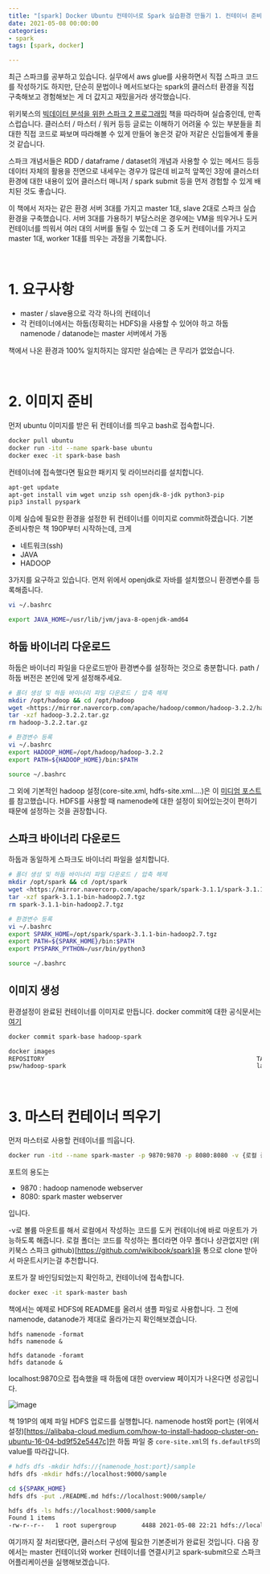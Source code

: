 ```yaml
---
title: "[spark] Docker Ubuntu 컨테이너로 Spark 실습환경 만들기 1. 컨테이너 준비"
date: 2021-05-08 00:00:00
categories:
- spark
tags: [spark, docker]

---
```




최근 스파크를 공부하고 있습니다. 실무에서 aws glue를 사용하면서 직접 스파크 코드를 작성하기도 하지만, 단순히 문법이나 메서드보다는 spark의 클러스터 환경을 직접 구축해보고 경험해보는 게 더 값지고 재밌을거라 생각했습니다.

위키북스의 [빅데이터 분석을 위한 스파크 2 프로그래밍](https://wikibook.co.kr/spark2nd/) 책을 따라하며 실습중인데, 만족스럽습니다. 클러스터 / 마스터 / 워커 등등 글로는 이해하기 어려울 수 있는 부분들을 최대한 직접 코드로 짜보며 따라해볼 수 있게 만들어 놓은것 같아 저같은 신입들에게 좋을 것 같습니다.

스파크 개념서들은 RDD / dataframe / dataset의 개념과 사용할 수 있는 메서드 등등 데이터 자체의 활용을 전면으로 내세우는 경우가 많은데 비교적 앞쪽인 3장에 클러스터 환경에 대한 내용이 있어 클러스터 매니저 / spark submit 등을 먼저 경험할 수 있게 배치된 것도 좋습니다.

이 책에서 저자는 같은 환경 서버 3대를 가지고 master 1대, slave 2대로 스파크 실습 환경을 구축했습니다. 서버 3대를 가용하기 부담스러운 경우에는 VM을 띄우거나 도커 컨테이너를 띄워서 여러 대의 서버를 돌릴 수 있는데 그 중 도커 컨테이너를 가지고 master 1대, worker 1대를 띄우는 과정을 기록합니다.

<br/>

# 1. 요구사항

- master / slave용으로 각각 하나의 컨테이너
- 각 컨테이너에서는 하둡(정확히는 HDFS)을 사용할 수 있어야 하고 하둡 namenode / datanode는 master 서버에서 가동

책에서 나온 환경과 100% 일치하지는 않지만 실습에는 큰 무리가 없었습니다.

<br/>

# 2. 이미지 준비

먼저 ubuntu 이미지를 받은 뒤 컨테이너를 띄우고 bash로 접속합니다.

```bash
docker pull ubuntu
docker run -itd --name spark-base ubuntu
docker exec -it spark-base bash
```

컨테이너에 접속했다면 필요한 패키지 및 라이브러리를 설치합니다.

```bash
apt-get update
apt-get install vim wget unzip ssh openjdk-8-jdk python3-pip
pip3 install pyspark
```

이제 실습에 필요한 환경을 설정한 뒤 컨테이너를 이미지로 commit하겠습니다. 기본 준비사항은 책 190P부터 시작하는데, 크게

- 네트워크(ssh)
- JAVA
- HADOOP

3가지를 요구하고 있습니다. 먼저 위에서 openjdk로 자바를 설치했으니 환경변수를 등록해줍니다.

```bash
vi ~/.bashrc

export JAVA_HOME=/usr/lib/jvm/java-8-openjdk-amd64
```



## 하둡 바이너리 다운로드

하둡은 바이너리 파일을 다운로드받아 환경변수를 설정하는 것으로 충분합니다. path / 하둡 버전은 본인에 맞게 설정해주세요.

```bash
# 폴더 생성 및 하둡 바이너리 파일 다운로드 / 압축 해제
mkdir /opt/hadoop && cd /opt/hadoop
wget <https://mirror.navercorp.com/apache/hadoop/common/hadoop-3.2.2/hadoop-3.2.2.tar.gz>
tar -xzf hadoop-3.2.2.tar.gz
rm hadoop-3.2.2.tar.gz

# 환경변수 등록
vi ~/.bashrc
export HADOOP_HOME=/opt/hadoop/hadoop-3.2.2
export PATH=${HADOOP_HOME}/bin:$PATH

source ~/.bashrc
```

그 외에 기본적인 hadoop 설정(core-site.xml, hdfs-site.xml....)은 이 [미디엄 포스트](https://alibaba-cloud.medium.com/how-to-install-hadoop-cluster-on-ubuntu-16-04-bd9f52e5447c)를 참고했습니다. HDFS를 사용할 때 namenode에 대한 설정이 되어있는것이 편하기 때문에 설정하는 것을 권장합니다.



## 스파크 바이너리 다운로드

하둡과 동일하게 스파크도 바이너리 파일을 설치합니다.

```bash
# 폴더 생성 및 하둡 바이너리 파일 다운로드 / 압축 해제
mkdir /opt/spark && cd /opt/spark
wget <https://mirror.navercorp.com/apache/spark/spark-3.1.1/spark-3.1.1-bin-hadoop2.7.tgz>
tar -xzf spark-3.1.1-bin-hadoop2.7.tgz
rm spark-3.1.1-bin-hadoop2.7.tgz

# 환경변수 등록
vi ~/.bashrc
export SPARK_HOME=/opt/spark/spark-3.1.1-bin-hadoop2.7.tgz
export PATH=${SPARK_HOME}/bin:$PATH
export PYSPARK_PYTHON=/usr/bin/python3

source ~/.bashrc
```



## 이미지 생성

환경설정이 완료된 컨테이너를 이미지로 만듭니다. docker commit에 대한 공식문서는 [여기](https://docs.docker.com/engine/reference/commandline/commit/)

```bash
docker commit spark-base hadoop-spark

docker images
REPOSITORY                                                           TAG                          IMAGE ID       CREATED        SIZE
psw/hadoop-spark                                                     latest                       a258b26665df   2 hours ago    2.74GB
```

<br/>

# 3. 마스터 컨테이너 띄우기

먼저 마스터로 사용할 컨테이너를 띄웁니다.

```bash
docker run -itd --name spark-master -p 9870:9870 -p 8080:8080 -v {로컬 폴더경로}:{컨테이너 내부 폴더경로}hadoop-spark
```

포트의 용도는

- 9870 : hadoop namenode webserver
- 8080: spark master webserver

입니다.

-v로 볼륨 마운트를 해서 로컬에서 작성하는 코드를 도커 컨테이너에 바로 마운트가 가능하도록 해줍니다. 로컬 폴더는 코드를 작성하는 폴더라면 아무 폴더나 상관없지만 (위키북스 스파크 github)[https://github.com/wikibook/spark]을 통으로 clone 받아서 마운트시키는걸 추천합니다. 

포트가 잘 바인딩되었는지 확인하고, 컨테이너에 접속합니다.

```bash
docker exec -it spark-master bash
```



책에서는 예제로 HDFS에 README를 올려서 샘플 파일로 사용합니다. 그 전에  namenode, datanode가 제대로 올라가는지 확인해보겠습니다.

```shell
hdfs namenode -format
hdfs namenode &

hdfs datanode -foramt
hdfs datanode &
```

localhost:9870으로 접속했을 때 하둡에 대한 overview 페이지가 나온다면 성공입니다.

![image](https://user-images.githubusercontent.com/52685258/118149300-6205e600-b44c-11eb-9ba6-dfb1638152d8.png)



책 191P의 예제 파일 HDFS 업로드를 실행합니다. namenode host와 port는 (위에서 설정)[https://alibaba-cloud.medium.com/how-to-install-hadoop-cluster-on-ubuntu-16-04-bd9f52e5447c]한 하둡 파일 중 `core-site.xml`의 `fs.defaultFS`의 value를 따라갑니다.

```bash
# hdfs dfs -mkdir hdfs://{namenode_host:port}/sample
hdfs dfs -mkdir hdfs://localhost:9000/sample

cd ${SPARK_HOME}
hdfs dfs -put ./README.md hdfs://localhost:9000/sample/

hdfs dfs -ls hdfs://localhost:9000/sample
Found 1 items
-rw-r--r--   1 root supergroup       4488 2021-05-08 22:21 hdfs://localhost:9000/sample/README.md
```

여기까지 잘 처리됐다면, 클러스터 구성에 필요한 기본준비가 완료된 것입니다. 다음 장에서는 master 컨테이너와 worker 컨테이너를 연결시키고 spark-submit으로 스파크 어플리케이션을 실행해보겠습니다.